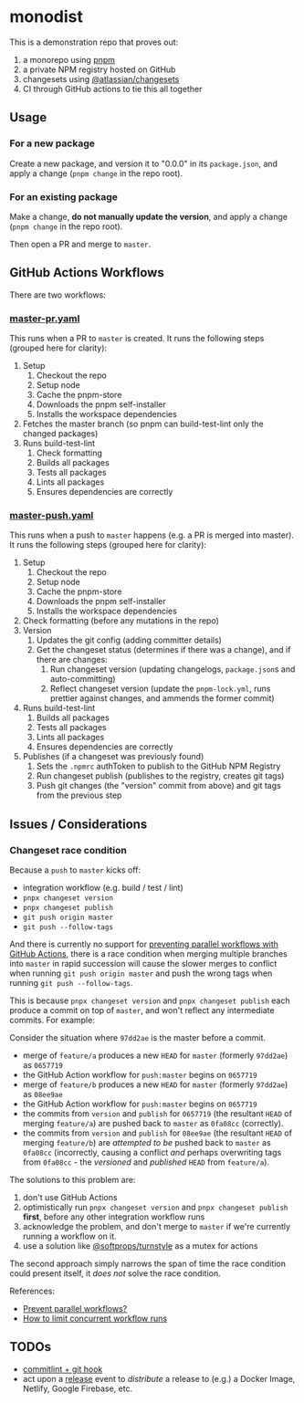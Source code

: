 # monodist

This is a demonstration repo that proves out:

1. a monorepo using [pnpm](https://pnpm.js.org/)
2. a private NPM registry hosted on GitHub
3. changesets using [@atlassian/changesets](https://github.com/atlassian/changesets)
4. CI through GitHub actions to tie this all together

## Usage

### For a new package

Create a new package, and version it to "0.0.0" in its `package.json`, and apply a change (`pnpm change` in the repo root).

### For an existing package

Make a change, **do not manually update the version**, and apply a change (`pnpm change` in the repo root).

Then open a PR and merge to `master`.

## GitHub Actions Workflows

There are two workflows:

### [master-pr.yaml](./.github/workflows/master-pr.yml)

This runs when a PR to `master` is created.
It runs the following steps (grouped here for clarity):

1. Setup
   1. Checkout the repo
   1. Setup node
   1. Cache the pnpm-store
   1. Downloads the pnpm self-installer
   1. Installs the workspace dependencies
1. Fetches the master branch (so pnpm can build-test-lint only the changed packages)
1. Runs build-test-lint
   1. Check formatting
   1. Builds all packages
   1. Tests all packages
   1. Lints all packages
   1. Ensures dependencies are correctly

### [master-push.yaml](./.github/workflows/master-push.yml)

This runs when a push to `master` happens (e.g. a PR is merged into master).
It runs the following steps (grouped here for clarity):

1. Setup
   1. Checkout the repo
   1. Setup node
   1. Cache the pnpm-store
   1. Downloads the pnpm self-installer
   1. Installs the workspace dependencies
1. Check formatting (before any mutations in the repo)
1. Version
   1. Updates the git config (adding committer details)
   1. Get the changeset status (determines if there was a change), and if there are changes:
      1. Run changeset version (updating changelogs, `package.json`s and auto-committing)
      1. Reflect changeset version (update the `pnpm-lock.yml`, runs prettier against changes, and ammends the former commit)
1. Runs build-test-lint
   1. Builds all packages
   1. Tests all packages
   1. Lints all packages
   1. Ensures dependencies are correctly
1. Publishes (if a changeset was previously found)
   1. Sets the `.npmrc` authToken to publish to the GitHub NPM Registry
   1. Run changeset publish (publishes to the registry, creates git tags)
   1. Push git changes (the "version" commit from above) and git tags from the previous step

## Issues / Considerations

### Changeset race condition

Because a `push` to `master` kicks off:

- integration workflow (e.g. build / test / lint)
- `pnpx changeset version`
- `pnpx changeset publish`
- `git push origin master`
- `git push --follow-tags`

And there is currently no support for [preventing parallel workflows with GitHub Actions](https://github.community/t/prevent-parallel-workflows/16370/7), there is a race condition when merging multiple branches into `master` in rapid succession will cause the slower merges to conflict when running `git push origin master` and push the wrong tags when running `git push --follow-tags`.

This is because `pnpx changeset version` and `pnpx changeset publish` each produce a commit on top of `master`, and won't reflect any intermediate commits. For example:

Consider the situation where `97dd2ae` is the master before a commit.

- merge of `feature/a` produces a new `HEAD` for `master` (formerly `97dd2ae`) as `0657719`
- the GitHub Action workflow for `push:master` begins on `0657719`
- merge of `feature/b` produces a new `HEAD` for `master` (formerly `97dd2ae`) as `08ee9ae`
- the GitHub Action workflow for `push:master` begins on `0657719`
- the commits from `version` and `publish` for `0657719` (the resultant `HEAD` of merging `feature/a`) are pushed back to `master` as `0fa08cc` (correctly).
- the commits from `version` and `publish` for `08ee9ae` (the resultant `HEAD` of merging `feature/b`) are _attempted to be_ pushed back to `master` as `0fa08cc` (incorrectly, causing a conflict _and_ perhaps overwriting tags from `0fa08cc` - the _versioned_ and _published_ `HEAD` from `feature/a`).

The solutions to this problem are:

1. don't use GitHub Actions
2. optimistically run `pnpx changeset version` and `pnpx changeset publish` **first**, before any other integration workflow runs
3. acknowledge the problem, and don't merge to `master` if we're currently running a workflow on it.
4. use a solution like [@softprops/turnstyle](https://github.com/softprops/turnstyle) as a mutex for actions

The second approach simply narrows the span of time the race condition could present itself, it _does not_ solve the race condition.

References:

- [Prevent parallel workflows?](https://github.community/t/prevent-parallel-workflows/16370/7)
- [How to limit concurrent workflow runs](https://github.community/t/how-to-limit-concurrent-workflow-runs/16844)

## TODOs

- [commitlint + git hook](https://github.com/conventional-changelog/commitlint)
- act upon a [release](https://docs.github.com/en/actions/reference/events-that-trigger-workflows#release) event to _distribute_ a release to (e.g.) a Docker Image, Netlify, Google Firebase, etc.
